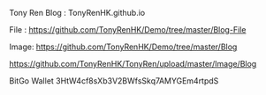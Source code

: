 Tony Ren Blog : TonyRenHK.github.io

File : https://github.com/TonyRenHK/Demo/tree/master/Blog-File


Image: https://github.com/TonyRenHK/Demo/tree/master/Blog

https://github.com/TonyRenHK/TonyRen/upload/master/Image/Blog

BitGo Wallet 3HtW4cf8sXb3V2BWfsSkq7AMYGEm4rtpdS
